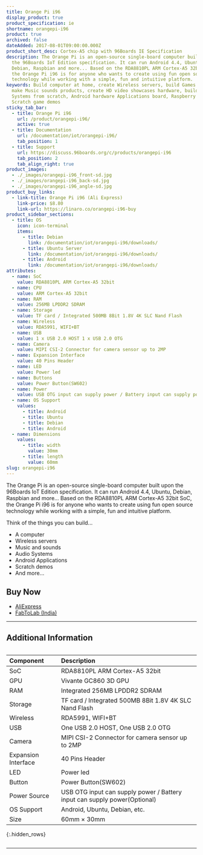 ```yaml
---
title: Orange Pi i96
display_product: true
product_specification: ie
shortname: orangepi-i96
product: true
archived: false
dateAdded: 2017-08-01T09:00:00.000Z
product_short_desc: Cortex-A5 chip with 96Boards IE Specification
description: The Orange Pi is an open-source single-board computer built upon
  the 96Boards IoT Edition specification. It can run Android 4.4, Ubuntu,
  Debian, Raspbian and more... Based on the RDA8810PL ARM Cortex-A5 32bit SoC,
  the Orange Pi i96 is for anyone who wants to create using fun open source
  technology while working with a simple, fun and intuitive platform.
keywords: Build computer at home, create Wireless servers, build Games consoles,
  make Music sounds products, create HD video showcases hardware, build Audio
  Systems from scratch, Android hardware Applications board, Raspberry Pi
  Scratch game demos
sticky_tab_bar:
  - title: Orange Pi i96
    url: /product/orangepi-i96/
    active: true
  - title: Documentation
    url: /documentation/iot/orangepi-i96/
    tab_position: 1
  - title: Support
    url: https://discuss.96boards.org/c/products/orangepi-i96
    tab_position: 2
    tab_align_right: true
product_images:
  - ./_images/orangepi-i96_front-sd.jpg
  - ./_images/orangepi-i96_back-sd.jpg
  - ./_images/orangepi-i96_angle-sd.jpg
product_buy_links:
  - link-title: Orange Pi i96 (Ali Express)
    link-price: $8.80
    link-url: https://linaro.co/orangepi-i96-buy
product_sidebar_sections:
  - title: OS
    icon: icon-terminal
    items:
      - title: Debian
        link: /documentation/iot/orangepi-i96/downloads/
      - title: Ubuntu Server
        link: /documentation/iot/orangepi-i96/downloads/
      - title: Android
        link: /documentation/iot/orangepi-i96/downloads/
attributes:
  - name: SoC
    value: RDA8810PL ARM Cortex-A5 32bit
  - name: CPU
    value: ARM Cortex-A5 32bit
  - name: RAM
    value: 256MB LPDDR2 SDRAM
  - name: Storage
    value: TF card / Integrated 500MB 8Bit 1.8V 4K SLC Nand Flash
  - name: Wireless
    value: RDA5991, WIFI+BT
  - name: USB
    value: 1 x USB 2.0 HOST 1 x USB 2.0 OTG
  - name: Camera
    value: MIPI CSI-2 Connector for camera sensor up to 2MP
  - name: Expansion Interface
    value: 40 Pins Header
  - name: LED
    value: Power led
  - name: Buttons
    value: Power Button(SW602)
  - name: Power
    value: USB OTG input can supply power / Battery input can supply power(Optional)
  - name: OS Support
    values:
      - title: Android
      - title: Ubuntu
      - title: Debian
      - title: Android
  - name: Dimensions
    values:
      - title: width
        value: 30mm
      - title: length
        value: 60mm
slug: orangepi-i96
---
```

The Orange Pi is an open-source single-board computer built upon the 96Boards IoT Edition specification. It can run Android 4.4, Ubuntu, Debian, Raspbian and more... Based on the RDA8810PL ARM Cortex-A5 32bit SoC, the Orange Pi i96 is for anyone who wants to create using fun open source technology while working with a simple, fun and intuitive platform.

Think of the things you can build...
- A computer
- Wireless servers
- Music and sounds
- Audio Systems
- Android Applications
- Scratch demos
- And more...

## Buy Now

- [AliExpress](https://linaro.co/orangepi-i96-buy)
- [FabToLab (India)](https://www.fabtolab.com/boards/96boards/orange-pi-i96)

***

## Additional Information
<div style="overflow-x:scroll;" markdown="1">

|   Component          |   Description                                                                                    |
|:---------------------|:-------------------------------------------------------------------------------------------------|
|  SoC                 | RDA8810PL ARM Cortex-A5 32bit                                                                    |
|  GPU                 | Vivante GC860 3D GPU                                                                             |
|  RAM                 | Integrated 256MB LPDDR2 SDRAM                                                                    |
|  Storage             | TF card / Integrated 500MB 8Bit 1.8V 4K SLC Nand Flash                                           |
|  Wireless            | RDA5991, WIFI+BT                                                                                 |
|  USB                 | One USB 2.0 HOST, One USB 2.0 OTG                                                                |
|  Camera              | MIPI CSI-2 Connector for camera sensor up to 2MP                                                 |
|  Expansion Interface | 40 Pins Header                                                                                   |
|  LED                 | Power led                                                                                        |
|  Button              | Power Button(SW602)                                                                              |
|  Power Source        | USB OTG input can supply power / Battery input can supply power(Optional)                        |
|  OS Support          | Android, Ubuntu, Debian, etc.                                                                    |
|  Size                | 60mm × 30mm                                                                                      |
{:.hidden_rows}

</div>

***
